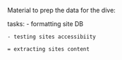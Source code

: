 Material to prep the data for the dive:

tasks:
    - formatting site DB

    - testing sites accessibiity

    = extracting sites content
